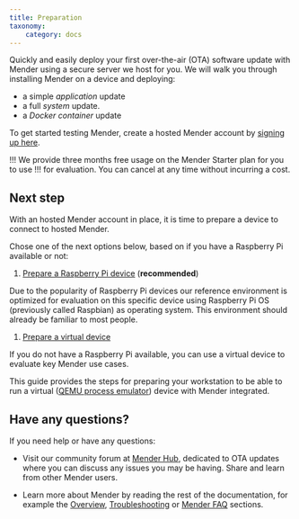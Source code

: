 ```yaml
---
title: Preparation
taxonomy:
    category: docs
---
```


Quickly and easily deploy your first over-the-air (OTA) software update with
Mender using a secure server we host for you. We will walk you through
installing Mender on a device and deploying:

* a simple *application* update
* a full *system* update.
* a *Docker container* update

To get started testing Mender, create a hosted Mender account by
[signing up here](https://mender.io/signup?target=_blank).

!!! We provide three months free usage on the Mender Starter plan for you to use
!!! for evaluation. You can cancel at any time without incurring a cost.

## Next step

With an hosted Mender account in place, it is time to prepare a device to
connect to hosted Mender.

Chose one of the next options below, based on if you have a Raspberry Pi
available or not:

1. [Prepare a Raspberry Pi device](./01.Prepare-a-Raspberry-Pi-device/docs.md) (**recommended**)

  Due to the popularity of Raspberry Pi devices our reference environment is
  optimized for evaluation on this specific device using Raspberry Pi OS
  (previously called Raspbian) as operating system. This environment should
  already be familiar to most people.

1. [Prepare a virtual device](./02.Prepare-a-virtual-device/docs.md)

  If you do not have a Raspberry Pi available, you can use a virtual device to
  evaluate key Mender use cases.

  This guide provides the steps for preparing your workstation to be able to run
  a virtual ([QEMU process emulator](https://www.qemu.org/)) device with Mender
  integrated.

## Have any questions?

If you need help or have any questions:

* Visit our community forum at [Mender Hub](https://hub.mender.io?target=_blank),
dedicated to OTA updates where you can discuss any issues you may be having.
Share and learn from other Mender users.

* Learn more about Mender by reading the rest of the documentation, for example
the [Overview](../../02.Architecture/01.Overview/docs.md),
[Troubleshooting](../../201.Troubleshooting/) or
[Mender FAQ](https://mender.io/plans/faq?target=_blank) sections.
